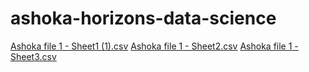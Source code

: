 # ashoka-horizons-data-science

[Ashoka file 1 - Sheet1 (1).csv](https://github.com/SumeirBhatia/ashoka-horizons-data-science/files/15447407/Ashoka.file.1.-.Sheet1.1.csv)
[Ashoka file 1 - Sheet2.csv](https://github.com/SumeirBhatia/ashoka-horizons-data-science/files/15447408/Ashoka.file.1.-.Sheet2.csv)
[Ashoka file 1 - Sheet3.csv](https://github.com/SumeirBhatia/ashoka-horizons-data-science/files/15447409/Ashoka.file.1.-.Sheet3.csv)
